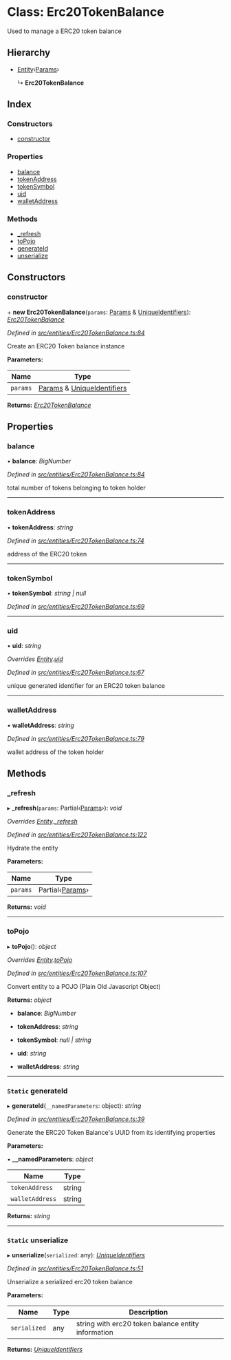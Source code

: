 # Class: Erc20TokenBalance

Used to manage a ERC20 token balance

## Hierarchy

- [Entity](_entities_entity_.entity.md)‹[Params](../interfaces/_entities_erc20tokenbalance_.params.md)›

  ↳ **Erc20TokenBalance**

## Index

### Constructors

- [constructor](_entities_erc20tokenbalance_.erc20tokenbalance.md#constructor)

### Properties

- [balance](_entities_erc20tokenbalance_.erc20tokenbalance.md#balance)
- [tokenAddress](_entities_erc20tokenbalance_.erc20tokenbalance.md#tokenaddress)
- [tokenSymbol](_entities_erc20tokenbalance_.erc20tokenbalance.md#tokensymbol)
- [uid](_entities_erc20tokenbalance_.erc20tokenbalance.md#uid)
- [walletAddress](_entities_erc20tokenbalance_.erc20tokenbalance.md#walletaddress)

### Methods

- [\_refresh](_entities_erc20tokenbalance_.erc20tokenbalance.md#_refresh)
- [toPojo](_entities_erc20tokenbalance_.erc20tokenbalance.md#topojo)
- [generateId](_entities_erc20tokenbalance_.erc20tokenbalance.md#static-generateid)
- [unserialize](_entities_erc20tokenbalance_.erc20tokenbalance.md#static-unserialize)

## Constructors

### constructor

\+ **new Erc20TokenBalance**(`params`: [Params](../interfaces/_entities_erc20tokenbalance_.params.md) & [UniqueIdentifiers](../interfaces/_entities_erc20tokenbalance_.uniqueidentifiers.md)): _[Erc20TokenBalance](_entities_erc20tokenbalance_.erc20tokenbalance.md)_

_Defined in [src/entities/Erc20TokenBalance.ts:84](https://github.com/PolymathNetwork/polymath-sdk/blob/c47ae7a/src/entities/Erc20TokenBalance.ts#L84)_

Create an ERC20 Token balance instance

**Parameters:**

| Name     | Type                                                                                                                                                  |
| -------- | ----------------------------------------------------------------------------------------------------------------------------------------------------- |
| `params` | [Params](../interfaces/_entities_erc20tokenbalance_.params.md) & [UniqueIdentifiers](../interfaces/_entities_erc20tokenbalance_.uniqueidentifiers.md) |

**Returns:** _[Erc20TokenBalance](_entities_erc20tokenbalance_.erc20tokenbalance.md)_

## Properties

### balance

• **balance**: _BigNumber_

_Defined in [src/entities/Erc20TokenBalance.ts:84](https://github.com/PolymathNetwork/polymath-sdk/blob/c47ae7a/src/entities/Erc20TokenBalance.ts#L84)_

total number of tokens belonging to token holder

---

### tokenAddress

• **tokenAddress**: _string_

_Defined in [src/entities/Erc20TokenBalance.ts:74](https://github.com/PolymathNetwork/polymath-sdk/blob/c47ae7a/src/entities/Erc20TokenBalance.ts#L74)_

address of the ERC20 token

---

### tokenSymbol

• **tokenSymbol**: _string | null_

_Defined in [src/entities/Erc20TokenBalance.ts:69](https://github.com/PolymathNetwork/polymath-sdk/blob/c47ae7a/src/entities/Erc20TokenBalance.ts#L69)_

---

### uid

• **uid**: _string_

_Overrides [Entity](_entities_entity_.entity.md).[uid](_entities_entity_.entity.md#abstract-uid)_

_Defined in [src/entities/Erc20TokenBalance.ts:67](https://github.com/PolymathNetwork/polymath-sdk/blob/c47ae7a/src/entities/Erc20TokenBalance.ts#L67)_

unique generated identifier for an ERC20 token balance

---

### walletAddress

• **walletAddress**: _string_

_Defined in [src/entities/Erc20TokenBalance.ts:79](https://github.com/PolymathNetwork/polymath-sdk/blob/c47ae7a/src/entities/Erc20TokenBalance.ts#L79)_

wallet address of the token holder

## Methods

### \_refresh

▸ **\_refresh**(`params`: Partial‹[Params](../interfaces/_entities_erc20tokenbalance_.params.md)›): _void_

_Overrides [Entity](_entities_entity_.entity.md).[\_refresh](_entities_entity_.entity.md#abstract-_refresh)_

_Defined in [src/entities/Erc20TokenBalance.ts:122](https://github.com/PolymathNetwork/polymath-sdk/blob/c47ae7a/src/entities/Erc20TokenBalance.ts#L122)_

Hydrate the entity

**Parameters:**

| Name     | Type                                                                    |
| -------- | ----------------------------------------------------------------------- |
| `params` | Partial‹[Params](../interfaces/_entities_erc20tokenbalance_.params.md)› |

**Returns:** _void_

---

### toPojo

▸ **toPojo**(): _object_

_Overrides [Entity](_entities_entity_.entity.md).[toPojo](_entities_entity_.entity.md#abstract-topojo)_

_Defined in [src/entities/Erc20TokenBalance.ts:107](https://github.com/PolymathNetwork/polymath-sdk/blob/c47ae7a/src/entities/Erc20TokenBalance.ts#L107)_

Convert entity to a POJO (Plain Old Javascript Object)

**Returns:** _object_

- **balance**: _BigNumber_

- **tokenAddress**: _string_

- **tokenSymbol**: _null | string_

- **uid**: _string_

- **walletAddress**: _string_

---

### `Static` generateId

▸ **generateId**(`__namedParameters`: object): _string_

_Defined in [src/entities/Erc20TokenBalance.ts:39](https://github.com/PolymathNetwork/polymath-sdk/blob/c47ae7a/src/entities/Erc20TokenBalance.ts#L39)_

Generate the ERC20 Token Balance's UUID from its identifying properties

**Parameters:**

▪ **\_\_namedParameters**: _object_

| Name            | Type   |
| --------------- | ------ |
| `tokenAddress`  | string |
| `walletAddress` | string |

**Returns:** _string_

---

### `Static` unserialize

▸ **unserialize**(`serialized`: any): _[UniqueIdentifiers](../interfaces/_entities_erc20tokenbalance_.uniqueidentifiers.md)_

_Defined in [src/entities/Erc20TokenBalance.ts:51](https://github.com/PolymathNetwork/polymath-sdk/blob/c47ae7a/src/entities/Erc20TokenBalance.ts#L51)_

Unserialize a serialized erc20 token balance

**Parameters:**

| Name         | Type | Description                                        |
| ------------ | ---- | -------------------------------------------------- |
| `serialized` | any  | string with erc20 token balance entity information |

**Returns:** _[UniqueIdentifiers](../interfaces/_entities_erc20tokenbalance_.uniqueidentifiers.md)_
